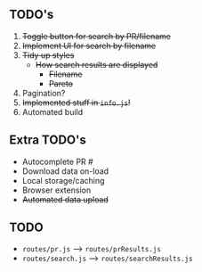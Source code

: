 ## TODO's

1. ~~Toggle button for search by PR/filename~~
2. ~~Implement UI for search by filename~~
3. ~~Tidy up styles~~
    * ~~How search results are displayed~~
      * ~~Filename~~
      * ~~Pareto~~
4. Pagination?
5. ~~Implemented stuff in `info.js`!~~
6. Automated build

## Extra TODO's

* Autocomplete PR #
* Download data on-load
* Local storage/caching
* Browser extension
* ~~Automated data upload~~

## TODO

* `routes/pr.js` --> `routes/prResults.js`
* `routes/search.js` --> `routes/searchResults.js`